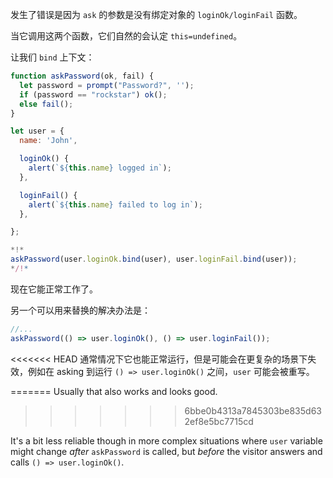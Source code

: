 
发生了错误是因为 `ask` 的参数是没有绑定对象的 `loginOk/loginFail` 函数。

当它调用这两个函数，它们自然的会认定 `this=undefined`。

让我们 `bind` 上下文：

```js run
function askPassword(ok, fail) {
  let password = prompt("Password?", '');
  if (password == "rockstar") ok();
  else fail();
}

let user = {
  name: 'John',

  loginOk() {
    alert(`${this.name} logged in`);
  },

  loginFail() {
    alert(`${this.name} failed to log in`);
  },

};

*!*
askPassword(user.loginOk.bind(user), user.loginFail.bind(user));
*/!*
```

现在它能正常工作了。

另一个可以用来替换的解决办法是：
```js
//...
askPassword(() => user.loginOk(), () => user.loginFail());
```

<<<<<<< HEAD
通常情况下它也能正常运行，但是可能会在更复杂的场景下失效，例如在 asking 到运行 `() => user.loginOk()` 之间，`user` 可能会被重写。

=======
Usually that also works and looks good.
>>>>>>> 6bbe0b4313a7845303be835d632ef8e5bc7715cd

It's a bit less reliable though in more complex situations where `user` variable might change *after* `askPassword` is called, but *before* the visitor answers and calls `() => user.loginOk()`. 
